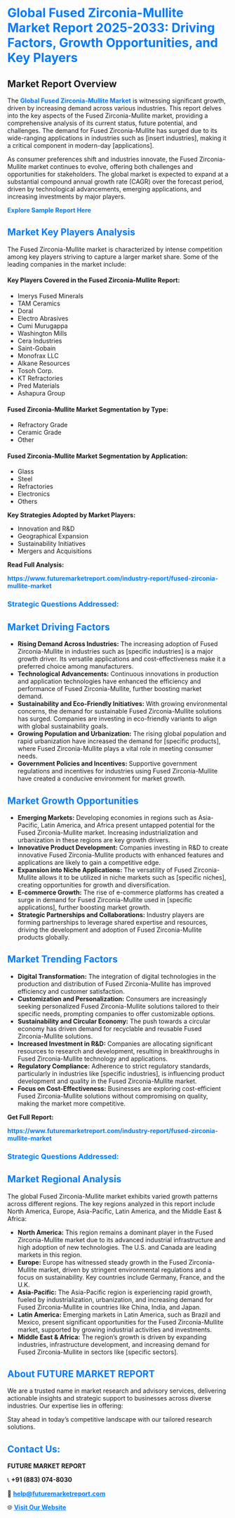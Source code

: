 <h1 style="color: #007BFF;">Global Fused Zirconia-Mullite Market Report 2025-2033: Driving Factors, Growth Opportunities, and Key Players</h1>

<section id="overview">
<h2>Market Report Overview</h2>
<p>The <a href="https://www.futuremarketreport.com/industry-report/fused-zirconia-mullite-market" style="color: #007BFF; text-decoration: none;"><strong>Global Fused Zirconia-Mullite Market</strong></a> is witnessing significant growth, driven by increasing demand across various industries. This report delves into the key aspects of the Fused Zirconia-Mullite market, providing a comprehensive analysis of its current status, future potential, and challenges. The demand for Fused Zirconia-Mullite has surged due to its wide-ranging applications in industries such as [insert industries], making it a critical component in modern-day [applications].</p>
<p>As consumer preferences shift and industries innovate, the Fused Zirconia-Mullite market continues to evolve, offering both challenges and opportunities for stakeholders. The global market is expected to expand at a substantial compound annual growth rate (CAGR) over the forecast period, driven by technological advancements, emerging applications, and increasing investments by major players.</p>
</section>

<section id="overview">
<p><a href="https://www.futuremarketreport.com/request-sample/reportId=60026" style="color: #007BFF; text-decoration: none;"><strong>Explore Sample Report Here</strong></a></p>
</section>

<section id="key-players">
<h2 style="color: #007BFF;">Market Key Players Analysis</h2>
<p>The Fused Zirconia-Mullite market is characterized by intense competition among key players striving to capture a larger market share. Some of the leading companies in the market include:</p>
<h4>Key Players Covered in the Fused Zirconia-Mullite Report:</h4>
<ul><li>Imerys Fused Minerals</li><li>TAM Ceramics</li><li>Doral</li><li>Electro Abrasives</li><li>Cumi Murugappa</li><li>Washington Mills</li><li>Cera Industries</li><li>Saint-Gobain</li><li>Monofrax LLC</li><li>Alkane Resources</li><li>Tosoh Corp.</li><li>KT Refractories</li><li>Pred Materials</li><li>Ashapura Group</li></ul>
<h4>Fused Zirconia-Mullite Market Segmentation by Type:</h4>
<ul><li>Refractory Grade</li><li>Ceramic Grade</li><li>Other</li></ul>

<h4>Fused Zirconia-Mullite Market Segmentation by Application:</h4>
<ul><li>Glass</li><li>Steel</li><li>Refractories</li><li>Electronics</li><li>Others</li></ul>
<p><strong>Key Strategies Adopted by Market Players:</strong></p>
<ul>
<li>Innovation and R&D</li>
<li>Geographical Expansion</li>
<li>Sustainability Initiatives</li>
<li>Mergers and Acquisitions</li>
</ul>
</section>

<section>
<p><strong>Read Full Analysis: </strong></p><a href="https://www.futuremarketreport.com/industry-report/fused-zirconia-mullite-market" style="color: #007BFF; text-decoration: none;"><strong>https://www.futuremarketreport.com/industry-report/fused-zirconia-mullite-market</strong></a>
<h3 style="color: #007BFF;">Strategic Questions Addressed:</h3>
</section>

<section id="driving-factors">
<h2 style="color: #007BFF;">Market Driving Factors</h2>
<ul>
<li><strong>Rising Demand Across Industries:</strong> The increasing adoption of Fused Zirconia-Mullite in industries such as [specific industries] is a major growth driver. Its versatile applications and cost-effectiveness make it a preferred choice among manufacturers.</li>
<li><strong>Technological Advancements:</strong> Continuous innovations in production and application technologies have enhanced the efficiency and performance of Fused Zirconia-Mullite, further boosting market demand.</li>
<li><strong>Sustainability and Eco-Friendly Initiatives:</strong> With growing environmental concerns, the demand for sustainable Fused Zirconia-Mullite solutions has surged. Companies are investing in eco-friendly variants to align with global sustainability goals.</li>
<li><strong>Growing Population and Urbanization:</strong> The rising global population and rapid urbanization have increased the demand for [specific products], where Fused Zirconia-Mullite plays a vital role in meeting consumer needs.</li>
<li><strong>Government Policies and Incentives:</strong> Supportive government regulations and incentives for industries using Fused Zirconia-Mullite have created a conducive environment for market growth.</li>
</ul>
</section>

<section id="growth-opportunities">
<h2 style="color: #007BFF;">Market Growth Opportunities</h2>
<ul>
<li><strong>Emerging Markets:</strong> Developing economies in regions such as Asia-Pacific, Latin America, and Africa present untapped potential for the Fused Zirconia-Mullite market. Increasing industrialization and urbanization in these regions are key growth drivers.</li>
<li><strong>Innovative Product Development:</strong> Companies investing in R&D to create innovative Fused Zirconia-Mullite products with enhanced features and applications are likely to gain a competitive edge.</li>
<li><strong>Expansion into Niche Applications:</strong> The versatility of Fused Zirconia-Mullite allows it to be utilized in niche markets such as [specific niches], creating opportunities for growth and diversification.</li>
<li><strong>E-commerce Growth:</strong> The rise of e-commerce platforms has created a surge in demand for Fused Zirconia-Mullite used in [specific applications], further boosting market growth.</li>
<li><strong>Strategic Partnerships and Collaborations:</strong> Industry players are forming partnerships to leverage shared expertise and resources, driving the development and adoption of Fused Zirconia-Mullite products globally.</li>
</ul>
</section>

<section id="trending-factors">
<h2 style="color: #007BFF;">Market Trending Factors</h2>
<ul>
<li><strong>Digital Transformation:</strong> The integration of digital technologies in the production and distribution of Fused Zirconia-Mullite has improved efficiency and customer satisfaction.</li>
<li><strong>Customization and Personalization:</strong> Consumers are increasingly seeking personalized Fused Zirconia-Mullite solutions tailored to their specific needs, prompting companies to offer customizable options.</li>
<li><strong>Sustainability and Circular Economy:</strong> The push towards a circular economy has driven demand for recyclable and reusable Fused Zirconia-Mullite solutions.</li>
<li><strong>Increased Investment in R&D:</strong> Companies are allocating significant resources to research and development, resulting in breakthroughs in Fused Zirconia-Mullite technology and applications.</li>
<li><strong>Regulatory Compliance:</strong> Adherence to strict regulatory standards, particularly in industries like [specific industries], is influencing product development and quality in the Fused Zirconia-Mullite market.</li>
<li><strong>Focus on Cost-Effectiveness:</strong> Businesses are exploring cost-efficient Fused Zirconia-Mullite solutions without compromising on quality, making the market more competitive.</li>
</ul>
</section>

<section>
<p><strong>Get Full Report: </strong></p><a href="https://www.futuremarketreport.com/industry-report/fused-zirconia-mullite-market" style="color: #007BFF; text-decoration: none;"><strong>https://www.futuremarketreport.com/industry-report/fused-zirconia-mullite-market</strong></a>
<h3 style="color: #007BFF;">Strategic Questions Addressed:</h3>
</section>


<section id="regional-analysis">
<h2 style="color: #007BFF;">Market Regional Analysis</h2>
<p>The global Fused Zirconia-Mullite market exhibits varied growth patterns across different regions. The key regions analyzed in this report include North America, Europe, Asia-Pacific, Latin America, and the Middle East & Africa:</p>
<ul>
<li><strong>North America:</strong> This region remains a dominant player in the Fused Zirconia-Mullite market due to its advanced industrial infrastructure and high adoption of new technologies. The U.S. and Canada are leading markets in this region.</li>
<li><strong>Europe:</strong> Europe has witnessed steady growth in the Fused Zirconia-Mullite market, driven by stringent environmental regulations and a focus on sustainability. Key countries include Germany, France, and the U.K.</li>
<li><strong>Asia-Pacific:</strong> The Asia-Pacific region is experiencing rapid growth, fueled by industrialization, urbanization, and increasing demand for Fused Zirconia-Mullite in countries like China, India, and Japan.</li>
<li><strong>Latin America:</strong> Emerging markets in Latin America, such as Brazil and Mexico, present significant opportunities for the Fused Zirconia-Mullite market, supported by growing industrial activities and investments.</li>
<li><strong>Middle East & Africa:</strong> The region’s growth is driven by expanding industries, infrastructure development, and increasing demand for Fused Zirconia-Mullite in sectors like [specific sectors].</li>
</ul>
</section>

<footer>
<h2 style="color: #007BFF;">About FUTURE MARKET REPORT</h2>
<p>We are a trusted name in market research and advisory services, delivering actionable insights and strategic support to businesses across diverse industries. Our expertise lies in offering:</p>

<p>Stay ahead in today’s competitive landscape with our tailored research solutions.</p>

<h2 style="color: #007BFF;">Contact Us:</h2>
<p><strong>FUTURE MARKET REPORT</strong></p>
<p>📞 <strong>+91 (883) 074-8030</strong></p>
<p>📧 <strong><a href="mailto:help@futuremarketreport.com" style="color: #007BFF;">help@futuremarketreport.com</a></strong></p>
<p>🌐 <strong><a href="https://www.futuremarketreport.com/" style="color: #007BFF;">Visit Our Website</a></strong></p>
</footer>